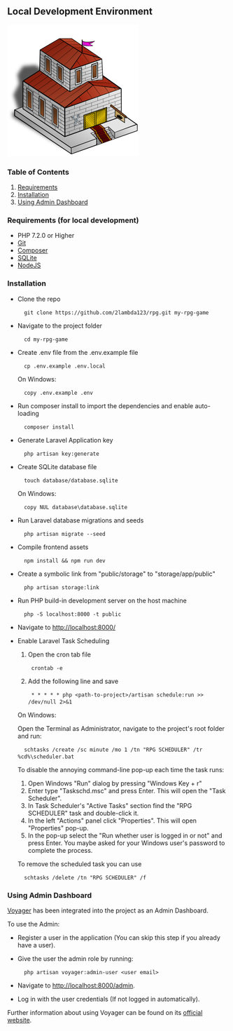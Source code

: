 ## Local Development Environment

![](https://raw.githubusercontent.com/mchekin/rpg/f19c452aefcbd028c7db521bd50d1cec5995b137/public/images/locations/Townhall-300px.png)

### Table of Contents

1. [Requirements](#requirments)
2. [Installation](#installation)
3. [Using Admin Dashboard](#usingadmindashboard)

<a name="requirements"></a>
### Requirements (for local development)

- PHP 7.2.0 or Higher
- [Git](https://git-scm.com/)
- [Composer](https://getcomposer.org/)
- [SQLite](https://www.sqlite.org/)
- [NodeJS](https://nodejs.org/)

<a name="installation"></a>
### Installation
- Clone the repo

        git clone https://github.com/2lambda123/rpg.git my-rpg-game

- Navigate to the project folder

        cd my-rpg-game

- Create .env file from the .env.example file

        cp .env.example .env.local
  
  On Windows:
  
        copy .env.example .env

- Run composer install to import the dependencies and enable auto-loading

        composer install

- Generate Laravel Application key

        php artisan key:generate

- Create SQLite database file

        touch database/database.sqlite
  
  On Windows:
  
        copy NUL database\database.sqlite

- Run Laravel database migrations and seeds

        php artisan migrate --seed

- Compile frontend assets 

        npm install && npm run dev

- Create a symbolic link from "public/storage" to "storage/app/public"

        php artisan storage:link  

- Run PHP build-in development server on the host machine

        php -S localhost:8000 -t public  

- Navigate to [http://localhost:8000/](http://localhost:8000/)

- Enable Laravel Task Scheduling

    1. Open the cron tab file
    
            crontab -e
            
    2. Add the following line and save
            
            * * * * * php <path-to-project>/artisan schedule:run >> /dev/null 2>&1
  
  On Windows:
  
  Open the Terminal as Administrator, navigate to the project's root folder and run:
    
        schtasks /create /sc minute /mo 1 /tn "RPG SCHEDULER" /tr %cd%\scheduler.bat
        
    To disable the annoying command-line pop-up each time the task runs:
    
    1. Open Windows "Run" dialog by pressing "Windows Key + r"
    2. Enter type "Taskschd.msc" and press Enter. This will open the "Task Scheduler".
    3. In Task Scheduler's "Active Tasks" section find the "RPG SCHEDULER" task and double-click it.
    4. In the left "Actions" panel click "Properties". This will open "Properties" pop-up.
    5. In the pop-up select the "Run whether user is logged in or not" and press Enter.
    You maybe asked for your Windows user's password to complete the process.
        
  To remove the scheduled task you can use
  
        schtasks /delete /tn "RPG SCHEDULER" /f

<a name="usingadmindashboard"></a>
### Using Admin Dashboard
[Voyager](https://laravelvoyager.com/) has been integrated into the project as an Admin Dashboard.

To use the Admin:

- Register a user in the application (You can skip this step if you already have a user).
- Give the user the admin role by running:

        php artisan voyager:admin-user <user email>
        
- Navigate to [http://localhost:8000/admin](http://localhost:8000/admin).
- Log in with the user credentials (If not logged in automatically).

Further information about using Voyager can be found on its [official website](https://laravelvoyager.com/).